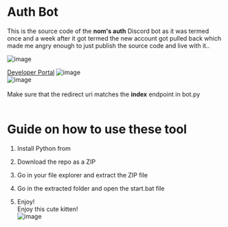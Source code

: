 # Auth Bot 
 
This is the source code of the **nom's auth** Discord bot as it was termed once and a week after it got termed the new account got pulled back which made me angry enough to just publish the source code and live with it..    
  
![image](https://i.e-z.host/t2vbfqy7.png) 
 
[Developer Portal](https://discord.com/developers/applications) 
![image](https://i.e-z.host/sc0348kj.png)   
![image](https://i.e-z.host/m9ugxrw3.png) 
<br>  
Make sure that the redirect uri matches the **index** endpoint in bot.py    
<br> 
    
# Guide on how to use these tool  
  
1. Install Python from  
  
2. Download the repo as a ZIP   

3. Go in your file explorer and extract the ZIP file      
  
4. Go in the extracted folder and open the start.bat file    
  
5. Enjoy!     
Enjoy this cute kitten!   
![image](https://i.e-z.host/7x11aiiw.png)     